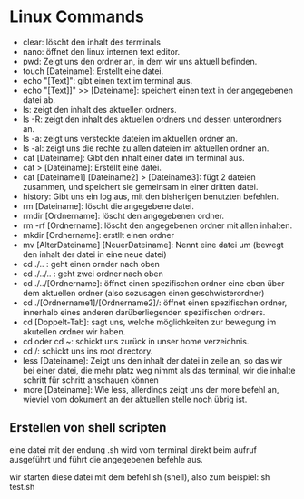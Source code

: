 # Linux Commands

- clear: löscht den inhalt des terminals
- nano: öffnet den linux internen text editor.
- pwd: Zeigt uns den ordner an, in dem wir uns aktuell befinden.
- touch [Dateiname]: Erstellt eine datei.
- echo "[Text]": gibt einen text im terminal aus.
- echo "[Text]]" >> [Dateiname]: speichert einen text in der angegebenen datei ab.
- ls: zeigt den inhalt des aktuellen ordners.
- ls -R: zeigt den inhalt des aktuellen ordners und dessen unterordners an.
- ls -a: zeigt uns versteckte dateien im aktuellen ordner an.
- ls -al: zeigt uns die rechte zu allen dateien im aktuellen ordner an.
- cat [Dateiname]: Gibt den inhalt einer datei im terminal aus.
- cat > [Dateiname]: Erstellt eine datei.
- cat [Dateiname1] [Dateiname2] > [Dateiname3]: fügt 2 dateien zusammen, und speichert sie gemeinsam in einer dritten datei.
- history: Gibt uns ein log aus, mit den bisherigen benutzten befehlen.
- rm [Dateiname]: löscht die angegebene datei.
- rmdir [Ordnername]: löscht den angegebenen ordner.
- rm -rf [Ordnername]: löscht den angegebenen ordner mit allen inhalten.
- mkdir [Ordnername]: erstllt einen ordner
- mv [AlterDateiname] [NeuerDateiname]: Nennt eine datei um (bewegt den inhalt der datei in eine neue datei)
- cd ./.. : geht einen ornder nach oben
- cd ./../.. : geht zwei ordner nach oben
- cd ./../[Ordnername]: öffnet einen spezifischen ordner eine eben über dem aktuellen ordner (also sozusagen einen geschwisterordner)
- cd ./[Ordnername1]/[Ordnername2]/: öffnet einen spezifischen ordner, innerhalb eines anderen darüberliegenden spezifischen ordners.
- cd [Doppelt-Tab]: sagt uns, welche möglichkeiten zur bewegung im akutellen ordner wir haben.
- cd oder cd ~: schickt uns zurück in unser home verzeichnis.
- cd /: schickt uns ins root directory.
- less [Dateiname]: Zeigt uns den inhalt der datei in zeile an, so das wir bei einer datei, die mehr platz weg nimmt als das terminal, wir die inhalte schritt für schritt anschauen können
- more [Dateiname]: Wie less, allerdings zeigt uns der more befehl an, wieviel vom dokument an der aktuellen stelle noch übrig ist.

## Erstellen von shell scripten

eine datei mit der endung .sh wird vom terminal direkt beim aufruf ausgeführt und führt die angegebenen befehle aus.

wir starten diese datei mit dem befehl sh (shell), also zum beispiel: sh test.sh
